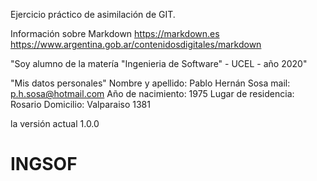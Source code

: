 Ejercicio práctico de asimilación de GIT. 

Información sobre Markdown
https://markdown.es
https://www.argentina.gob.ar/contenidosdigitales/markdown

"Soy alumno de la matería "Ingenieria de Software"  - UCEL - año 2020"

"Mis datos personales"
Nombre y apellido: Pablo Hernán Sosa
mail: p.h.sosa@hotmail.com
Año de nacimiento: 1975
Lugar de residencia: Rosario
Domicilio: Valparaiso 1381

la versión actual 1.0.0
# INGSOF
